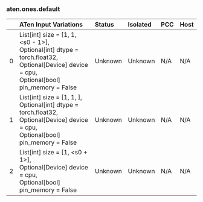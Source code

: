### aten.ones.default
|    | ATen Input Variations                                                                                                                             | Status   | Isolated   | PCC   | Host   |
|---:|:--------------------------------------------------------------------------------------------------------------------------------------------------|:---------|:-----------|:------|:-------|
|  0 | List[int] size = [1, 1, <s0 - 1>],<br>Optional[int] dtype = torch.float32,<br>Optional[Device] device = cpu,<br>Optional[bool] pin_memory = False | Unknown  | Unknown    | N/A   | N/A    |
|  1 | List[int] size = [1, 1, <s0>],<br>Optional[int] dtype = torch.float32,<br>Optional[Device] device = cpu,<br>Optional[bool] pin_memory = False     | Unknown  | Unknown    | N/A   | N/A    |
|  2 | List[int] size = [1, <s0 + 1>],<br>Optional[Device] device = cpu,<br>Optional[bool] pin_memory = False                                            | Unknown  | Unknown    | N/A   | N/A    |

